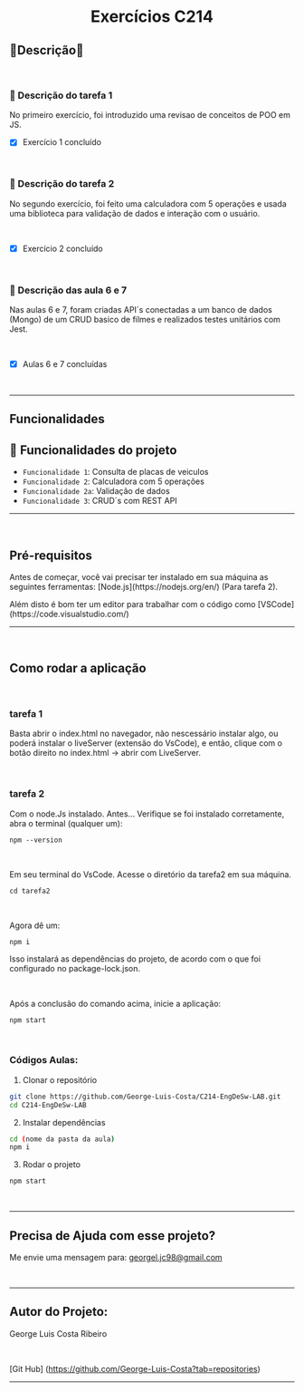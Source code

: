 <h1 align="center">Exercícios C214</h1>

<h2 align="left">🚀Descrição🚀</h2>

<br>

### :mag_right: Descrição do tarefa 1

<p>
No primeiro exercício, foi introduzido uma revisao de conceitos de POO em JS.
</p>

- [x] Exercício 1 concluído

<br>

### :mag_right: Descrição do tarefa 2

<p>
No segundo exercício, foi feito uma calculadora com 5 operações e usada uma biblioteca para validação de dados e interação com o usuário.
</p>

<br>

- [x] Exercício 2 concluído

<br>

### :mag_right: Descrição das aula 6 e 7

<p>
Nas aulas 6 e 7, foram criadas API´s conectadas a um banco de dados (Mongo) de um CRUD basico de filmes e realizados testes unitários com Jest.
</p>

<br>

- [x] Aulas 6 e 7 concluídas

<br>
<hr>

<h2 align="left">Funcionalidades</h2>

## :hammer: Funcionalidades do projeto

- `Funcionalidade 1`: Consulta de placas de veiculos
- `Funcionalidade 2`: Calculadora com 5 operações
- `Funcionalidade 2a`: Validação de dados
- `Funcionalidade 3`: CRUD´s com REST API

<hr>
<br>

## Pré-requisitos
<p>
Antes de começar, você vai precisar ter instalado em sua máquina as seguintes ferramentas:
[Node.js](https://nodejs.org/en/) (Para tarefa 2).
</p>
<p>
Além disto é bom ter um editor para trabalhar com o código como [VSCode](https://code.visualstudio.com/)
</p>

<hr>
<br>

## Como rodar a aplicação

<br>

### tarefa 1

Basta abrir o index.html no navegador, não nescessário instalar algo, ou poderá instalar o liveServer (extensão do VsCode), e então, clique com o botão direito no index.html -> abrir com LiveServer.  

<br>

### tarefa 2

Com o node.Js instalado.
Antes... Verifique se foi instalado corretamente, abra o terminal (qualquer um):
```
npm --version
```

<br>

Em seu terminal do VsCode. Acesse o diretório da tarefa2 em sua máquina.
```
cd tarefa2
```

<br>

Agora dê um:
```
npm i
```
Isso instalará as dependências do projeto, de acordo com o que foi configurado no package-lock.json.

<br>


Após a conclusão do comando acima, inicie a aplicação:
```
npm start
```

<br>

### Códigos Aulas:

1. Clonar o repositório
```bash
git clone https://github.com/George-Luis-Costa/C214-EngDeSw-LAB.git
cd C214-EngDeSw-LAB
```

2. Instalar dependências
```bash
cd (nome da pasta da aula)
npm i
```

3. Rodar o projeto
```bash
npm start
```
<br>
<hr>

## Precisa de Ajuda com esse projeto? 

Me envie uma mensagem para: georgel.jc98@gmail.com

<br>
<hr>

## Autor do Projeto:

George Luis Costa Ribeiro

<br>

[Git Hub] (https://github.com/George-Luis-Costa?tab=repositories)

<hr>





